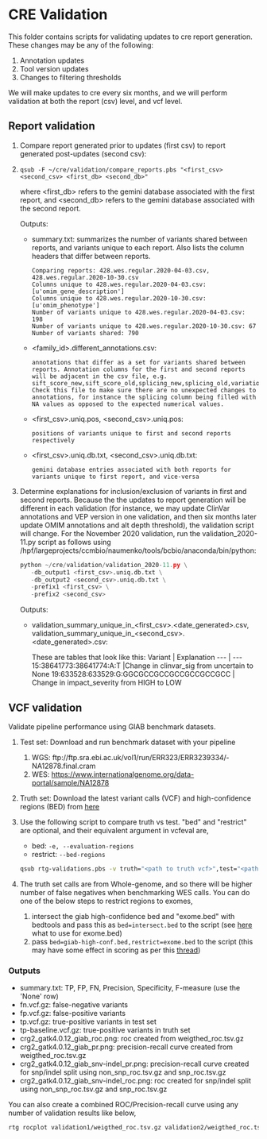# CRE Validation 
This folder contains scripts for validating updates to cre report generation. These changes may be any of the following:
1. Annotation updates
2. Tool version updates
3. Changes to filtering thresholds

We will make updates to cre every six months, and we will perform validation at both the report (csv) level, and vcf level.

## Report validation
1. Compare report generated prior to updates (first csv) to report generated post-updates (second csv): 
2. `qsub -F ~/cre/validation/compare_reports.pbs "<first_csv> <second_csv> <first_db> <second_db>"`
   
   where <first_db> refers to the gemini database associated with the first report, and <second_db> refers to the gemini database associated with the second report. 
   
   Outputs:
    *  summary.txt: summarizes the number of variants shared between reports, and variants unique to each report. Also lists the column headers that differ between reports.
        
        ```
        Comparing reports: 428.wes.regular.2020-04-03.csv, 428.wes.regular.2020-10-30.csv
        Columns unique to 428.wes.regular.2020-04-03.csv: [u'omim_gene_description']
        Columns unique to 428.wes.regular.2020-10-30.csv: [u'omim_phenotype']
        Number of variants unique to 428.wes.regular.2020-04-03.csv: 198
        Number of variants unique to 428.wes.regular.2020-10-30.csv: 67
        Number of variants shared: 790
        ``` 
    *  <family_id>.different_annotations.csv: 


           annotations that differ as a set for variants shared between reports. Annotation columns for the first and second reports will be adjacent in the csv file, e.g. sift_score_new,sift_score_old,splicing_new,splicing_old,variation_new,variation_old. Check this file to make sure there are no unexpected changes to annotations, for instance the splicing column being filled with NA values as opposed to the expected numerical values.

    *  <first_csv>.uniq.pos, <second_csv>.uniq.pos:

           positions of variants unique to first and second reports respectively

    *  <first_csv>.uniq.db.txt, <second_csv>.uniq.db.txt:

           gemini database entries associated with both reports for variants unique to first report, and vice-versa

  1. Determine explanations for inclusion/exclusion of variants in first and second reports. Because the the updates to report generation will be different in each validation (for instance, we may update ClinVar annotations and VEP version in one validation, and then six months later update OMIM annotations and alt depth threshold), the validation script will change. For the November 2020 validation, run the validation_2020-11.py script as follows using /hpf/largeprojects/ccmbio/naumenko/tools/bcbio/anaconda/bin/python:
     ```python
     python ~/cre/validation/validation_2020-11.py \
        -db_output1 <first_csv>.uniq.db.txt \
        -db_output2 <second_csv>.uniq.db.txt \
        -prefix1 <first_csv> \
        -prefix2 <second_csv>
     ```

     Outputs:
      * validation_summary_unique_in_<first_csv>.<date_generated>.csv, validation_summary_unique_in_<second_csv>.<date_generated>.csv:
          
          These are tables that look like this:
          Variant | Explanation
          --- | ---
          15:38641773:38641774:A:T |Change in clinvar_sig from uncertain to None
          19:633528:633529:G:GGCGCCGCCGCCGCCGCCGCC | Change in impact_severity from HIGH to LOW

## VCF validation 

Validate pipeline performance using GIAB benchmark datasets. 
1. Test set: Download and run benchmark dataset with your pipeline 
   1. WGS: ftp:/­/­ftp.­sra.­ebi.­ac.­uk/­vol1/­run/­ERR323/­ERR3239334/­NA12878.­final.­cram
   2. WES: https://www.internationalgenome.org/data-portal/sample/NA12878 
2. Truth set: Download the latest variant calls (VCF) and high-confidence regions (BED) from [here](http://ftp-trace.ncbi.nlm.nih.gov/giab/ftp/release/NA12878_HG001/latest/GRCh37/)
3. Use the following script to compare truth vs test. "bed" and "restrict" are optional, and their equivalent argument in vcfeval are,
   * bed: `-e, --evaluation-regions` 
   * restrict: `--bed-regions`
   ```bash
   qsub rtg-validations.pbs -v truth="<path to truth vcf>",test="<path to test vcf>",out="output folder name"[,bed="<path to high-conf bed>",restrict="<path to exomes.bed>"(optional)]
   ```


4. The truth set calls are from Whole-genome, and so there will be higher number of false negatives when benchmarking WES calls. You can do one of the below steps to restrict regions to exomes,
   1. intersect the giab high-confidence bed and "exome.bed" with bedtools and pass this as `bed=intersect.bed` to the script (see [here](https://github.com/bcbio/bcbio-nextgen/blob/747045809e493a5cca0dad0ec4ff053afafd6708/config/examples/NA12878.validate.sh) what to use for exome.bed)
   2. pass `bed=giab-high-conf.bed,restrict=exome.bed` to the script (this may have some effect in scoring as per this [thread](https://groups.google.com/a/realtimegenomics.com/g/rtg-users/c/eY5ptObCQTo))

### Outputs

* summary.txt: TP, FP, FN, Precision, Specificity, F-measure (use the 'None' row)
* fn.vcf.gz: false-negative variants
* fp.vcf.gz: false-positive variants
* tp.vcf.gz: true-positive variants in test set
* tp-baseline.vcf.gz: true-positive variants in truth set
* crg2_gatk4.0.12_giab_roc.png: roc created from weigthed_roc.tsv.gz
* crg2_gatk4.0.12_giab_pr.png: precision-recall curve created from weigthed_roc.tsv.gz
* crg2_gatk4.0.12_giab_snv-indel_pr.png: precision-recall curve created for snp/indel split using non_snp_roc.tsv.gz and snp_roc.tsv.gz
* crg2_gatk4.0.12_giab_snv-indel_roc.png: roc created for snp/indel split using non_snp_roc.tsv.gz and snp_roc.tsv.gz
  
You can also create a combined ROC/Precision-recall curve using any number of validation results like below,

```bash
rtg rocplot validation1/weigthed_roc.tsv.gz validation2/weigthed_roc.tsv.gz --png=validation12_roc.png
```
